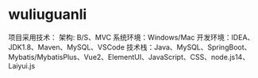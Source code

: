 # wuliuguanli
项目采用技术： 架构: B/S、MVC 系统环境：Windows/Mac 开发环境：IDEA、JDK1.8、Maven、MySQL、VSCode 技术栈：Java、MySQL、SpringBoot、Mybatis/MybatisPlus、Vue2、ElementUI、JavaScript、CSS、node.js14、Laiyui.js

